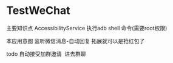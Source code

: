 # TestWeChat
主要知识点
AccessibilityService
执行adb shell 命令(需要root权限)

本应用意图
监听微信消息-自动回复
拓展就可以是抢红包了

todo
自动接受加群邀请  进去群聊

